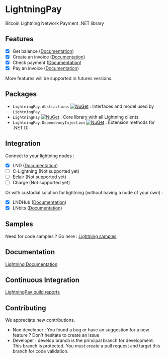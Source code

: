 # LightningPay
Bitcoin Lightning Network Payment .NET library

## Features

- [x] Get balance ([Documentation](documentation/client.md#get-wallet-balance))
- [x] Create an invoice ([Documentation](documentation/client.md#create-an-invoice))
- [x] Check payment ([Documentation](documentation/client.md#check-invoice-payment))
- [x] Pay an invoice ([Documentation](documentation/client.md#pay))

More features will be supported in futures versions. 

## Packages

- `LightningPay.Abstractions` [![NuGet](https://img.shields.io/nuget/v/LightningPay.Abstractions.svg)](https://www.nuget.org/packages/LightningPay.Abstractions) : Interfaces and model used by `LightningPay` 
- `LightningPay` [![NuGet](https://img.shields.io/nuget/v/LightningPay.svg)](https://www.nuget.org/packages/LightningPay) : Core library with all Lightning clients
- `LightningPay.DependencyInjection` [![NuGet](https://img.shields.io/nuget/v/LightningPay.DependencyInjection.svg)](https://www.nuget.org/packages/LightningPay.DependencyInjection) : Extension methods for .NET DI

## Integration

Connect to your lightning nodes : 

- [x] LND ([Documentation](documentation/client-lnd.md))
- [ ] C-Lightning  (Not supported yet)
- [ ] Eclair  (Not supported yet)
- [ ] Charge (Not supported yet)

Or with custodial solution for lightning (without having a node  of your own) : 

- [x] LNDHub ([Documentation](documentation/client-lndhub.md))
- [x] LNbits ([Documentation](documentation/client-lnbits.md))

## Samples

Need for code samples ? Go here : [Lightning samples](samples/)

## Documentation

[Lightning Documentation](documentation/)

## Continuous Integration

[LightningPay build reports](https://dev.azure.com/NiawaCorp/LightningPay/_build?definitionId=24)

## Contributing

We appreciate new contributions.

- Non developer : You found a bug or have an suggestion for a new feature ? Don't hesitate to create an issue
- Developer : develop branch is the principal branch for development. This branch is protected. You must create a pull request and target this branch for code validation.